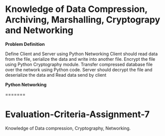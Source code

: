 
# Knowledge of Data Compression, Archiving, Marshalling, Cryptograpy and Networking


**Problem Definition**

Define Client and Server using Python Networking
Client should read data from the file, serialize the data and write into another file.
Encrypt the file using Python Cryptography module.
Transfer compressed database file over the network using Python code.
Server should decrypt the file and deserialize the data and Read data send by client

**Python Networking**

=======
# Evaluation-Criteria-Assignment-7
Knowledge of Data compression, Cryptography, Networking.

